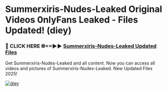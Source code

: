 # Summerxiris-Nudes-Leaked Original Videos 0nlyFans Leaked - Files Updated! (diey)

<h3>🔴 CLICK HERE 🌐==►► <a href="https://tinyurl.com/5h6xmrr3" rel="nofollow">Summerxiris-Nudes-Leaked Updated Files</a></h3>

Get Summerxiris-Nudes-Leaked and all content. Now you can access all videos and pictures of Summerxiris-Nudes-Leaked. New Updated Files 2025!

[![diey](https://i.imgur.com/KVD873Z.gif)](https://tinyurl.com/5h6xmrr3)
